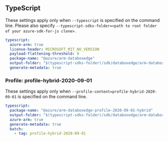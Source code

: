## TypeScript

These settings apply only when `--typescript` is specified on the command line.
Please also specify `--typescript-sdks-folder=<path to root folder of your azure-sdk-for-js clone>`.

``` yaml $(typescript) && !$(profile-content)
typescript:
  azure-arm: true
  license-header: MICROSOFT_MIT_NO_VERSION
  payload-flattening-threshold: 0
  package-name: "@azure/arm-databoxedge"
  output-folder: "$(typescript-sdks-folder)/sdk/databoxedge/arm-databoxedge"
  generate-metadata: true
```

### Profile: profile-hybrid-2020-09-01

These settings apply only when `--profile-content=profile-hybrid-2020-09-01` is specified on the command line.

``` yaml $(profile-content)=='profile-hybrid-2020-09-01'
typescript:
  package-name: "@azure/arm-databoxedge-profile-2020-09-01-hybrid"
  output-folder: "$(typescript-sdks-folder)/sdk/databoxedge/arm-databoxedge-profile-2020-09-01-hybrid"
  azure-arm: true
  generate-metadata: true
  batch:
    - tag: profile-hybrid-2020-09-01
```
